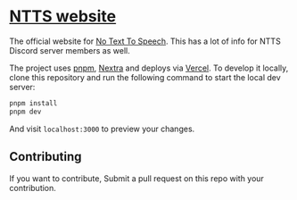 # [NTTS website](https://notexttospeech.com)

The official website for [No Text To Speech](https://youtube.com/notexttospeech).
This has a lot of info for NTTS Discord server members as well.

The project uses [pnpm](https://pnpm.io), [Nextra](https://nextra.vercel.app) and deploys via [Vercel](https://vercel.com). To develop it locally, clone this repository and run the following command to start the local dev server:

```bash
pnpm install
pnpm dev
```

And visit `localhost:3000` to preview your changes.

## Contributing

If you want to contribute, Submit a pull request on this repo with your contribution.
